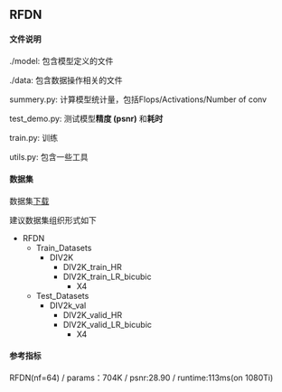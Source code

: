 ## RFDN

#### 文件说明
./model: 包含模型定义的文件

./data: 包含数据操作相关的文件

summery.py: 计算模型统计量，包括Flops/Activations/Number of conv

test_demo.py: 测试模型**精度 (psnr)** 和**耗时**

train.py: 训练

utils.py: 包含一些工具
#### 数据集
数据集[下载](https://drive.google.com/file/d/12hOYsMa8t1ErKj6PZA352icsx9mz1TwB/view?usp=drive_open)


建议数据集组织形式如下  
+ RFDN  
    + Train_Datasets
        + DIV2K
            + DIV2K_train_HR
            + DIV2K_train_LR_bicubic
                + X4
    + Test_Datasets
        + DIV2k_val
            + DIV2K_valid_HR
            + DIV2K_valid_LR_bicubic
                + X4

#### 参考指标
RFDN(nf=64) / params：704K / psnr:28.90 / runtime:113ms(on 1080Ti)
